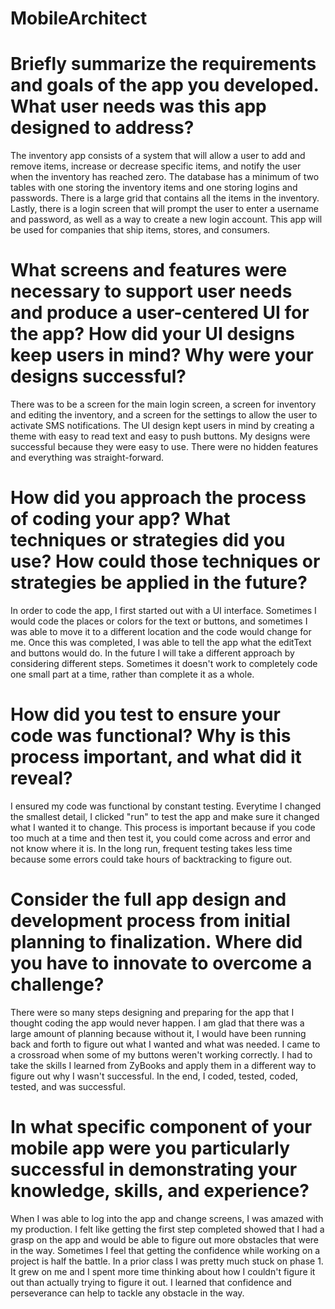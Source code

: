 # MobileArchitect



# Briefly summarize the requirements and goals of the app you developed. What user needs was this app designed to address?

The inventory app consists of a system that will allow a user to add and remove items, increase or decrease specific items, and notify the user when the inventory has reached zero. The database has a minimum of two tables with one storing the inventory items and one storing logins and passwords. There is a large grid that contains all the items in the inventory. Lastly, there is a login screen that will prompt the user to enter a username and password, as well as a way to create a new login account. This app will be used for companies that ship items, stores, and consumers.

# What screens and features were necessary to support user needs and produce a user-centered UI for the app? How did your UI designs keep users in mind? Why were your designs successful?

There was to be a screen for the main login screen, a screen for inventory and editing the inventory, and a screen for the settings to allow the user to activate SMS notifications. The UI design kept users in mind by creating a theme with easy to read text and easy to push buttons. My designs were successful because they were easy to use. There were no hidden features and everything was straight-forward.

# How did you approach the process of coding your app? What techniques or strategies did you use? How could those techniques or strategies be applied in the future?

In order to code the app, I first started out with a UI interface. Sometimes I would code the places or colors for the text or buttons, and sometimes I was able to move it to a different location and the code would change for me. Once this was completed, I was able to tell the app what the editText and buttons would do. In the future I will take a different approach by considering different steps. Sometimes it doesn't work to completely code one small part at a time, rather than complete it as a whole.

# How did you test to ensure your code was functional? Why is this process important, and what did it reveal?

I ensured my code was functional by constant testing. Everytime I changed the smallest detail, I clicked "run" to test the app and make sure it changed what I wanted it to change. This process is important because if you code too much at a time and then test it, you could come across and error and not know where it is. In the long run, frequent testing takes less time because some errors could take hours of backtracking to figure out.

# Consider the full app design and development process from initial planning to finalization. Where did you have to innovate to overcome a challenge?

There were so many steps designing and preparing for the app that I thought coding the app would never happen. I am glad that there was a large amount of planning because without it, I would have been running back and forth to figure out what I wanted and what was needed. I came to a crossroad when some of my buttons weren't working correctly. I had to take the skills I learned from ZyBooks and apply them in a different way to figure out why I wasn't successful. In the end, I coded, tested, coded, tested, and was successful.

# In what specific component of your mobile app were you particularly successful in demonstrating your knowledge, skills, and experience?

When I was able to log into the app and change screens, I was amazed with my production. I felt like getting the first step completed showed that I had a grasp on the app and would be able to figure out more obstacles that were in the way. Sometimes I feel that getting the confidence while working on a project is half the battle. In a prior class I was pretty much stuck on phase 1. It grew on me and I spent more time thinking about how I couldn't figure it out than actually trying to figure it out. I learned that confidence and perseverance can help to tackle any obstacle in the way.
